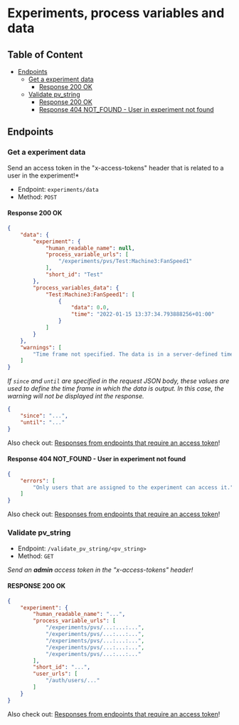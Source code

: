 # Experiments, process variables and data <!-- omit in toc -->

## Table of Content <!-- omit in toc -->
- [Endpoints](#endpoints)
  - [Get a experiment data](get-a-experiment-data)
    - [Response 200 OK](#response-200-ok)
  - [Validate pv_string](#validate-pv_string)
    - [Response 200 OK](#response-200-ok-1)
    - [Response 404 NOT_FOUND - User in experiment not found](#response-404-NOT_FOUND---user-in-experiment-not-found)

## Endpoints

### Get a experiment data

Send an access token in the "x-access-tokens" header that is related to a user in the experiment!*

- Endpoint: `experiments/data`
- Method: `POST`


#### Response 200 OK
```JSON
{
    "data": {
        "experiment": {
            "human_readable_name": null,
            "process_variable_urls": [
                "/experiments/pvs/Test:Machine3:FanSpeed1"
            ],
            "short_id": "Test"
        },
        "process_variables_data": {
            "Test:Machine3:FanSpeed1": [
                {
                    "data": 0.0,
                    "time": "2022-01-15 13:37:34.793888256+01:00"
                }
            ]
        }
    },
    "warnings": [
        "Time frame not specified. The data is in a server-defined time frame of 7 hours up to the current time."
    ]
}
```

*If `since` and `until` are specified in the request JSON body, these values are used to define the time frame in which the data is output. In this case, the warning will not be displayed int the response.*

```JSON
{
    "since": "...",
    "until": "..."
}
```

Also check out: [Responses from endpoints that require an access token](cross_endpoint_responses.md#responses-from-endpoints-that-require-an-access-token)!


#### Response 404 NOT_FOUND - User in experiment not found
```JSON
{
    "errors": [
        "Only users that are assigned to the experiment can access it."
    ]
}
```

Also check out: [Responses from endpoints that require an access token](cross_endpoint_responses.md#responses-from-endpoints-that-require-an-access-token)!


### Validate pv_string

- Endpoint: `/validate_pv_string/<pv_string>`
- Method: `GET`

*Send an **admin** access token in the "x-access-tokens" header!*

#### RESPONSE 200 OK
```JSON
{
    "experiment": {
        "human_readable_name": "...",
        "process_variable_urls": [
            "/experiments/pvs/...:...:...",
            "/experiments/pvs/...:...:...",
            "/experiments/pvs/...:...:...",
            "/experiments/pvs/...:...:...",
            "/experiments/pvs/...:...:..."
        ],
        "short_id": "...",
        "user_urls": [
            "/auth/users/..."
        ]
    }
}
```

Also check out: [Responses from endpoints that require an access token](cross_endpoint_responses.md#responses-from-endpoints-that-require-an-access-token)!
